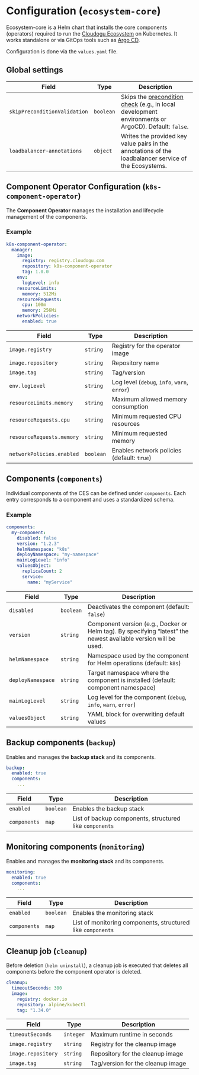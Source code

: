 # Configuration (`ecosystem-core`)

Ecosystem-core is a Helm chart that installs the core components (operators) required to run
the [Cloudogu Ecosystem](https://platform.cloudogu.com/en/info/cloudogu-ecosystem/) on Kubernetes.
It works standalone or via GitOps tools such as [Argo CD](https://argoproj.github.io/cd/).

Configuration is done via the `values.yaml` file.

## Global settings

| Field                        | Type      | Description                                                                                                                |
|------------------------------|-----------|----------------------------------------------------------------------------------------------------------------------------|
| `skipPreconditionValidation` | `boolean` | Skips the [precondition check](./preparation_en.md) (e.g., in local development environments or ArgoCD). Default: `false`. |
| `loadbalancer-annotations`   | `object`  | Writes the provided key value pairs in the annotations of the loadbalancer service of the Ecosystems.                      |

## Component Operator Configuration (`k8s-component-operator`)

The **Component Operator** manages the installation and lifecycle management of the components.

### Example
```yaml
k8s-component-operator:
  manager:
    image:
      registry: registry.cloudogu.com
      repository: k8s-component-operator
      tag: 1.0.0
    env:
      logLevel: info
    resourceLimits:
      memory: 512Mi
    resourceRequests:
      cpu: 100m
      memory: 256Mi
    networkPolicies:
      enabled: true
```

| Field                     | Type      | Description                                  |
|---------------------------|-----------|----------------------------------------------|
| `image.registry`          | `string`  | Registry for the operator image              |
| `image.repository`        | `string`  | Repository name                              |
| `image.tag`               | `string`  | Tag/version                                  |
| `env.logLevel`            | `string`  | Log level (`debug`, `info`, `warn`, `error`) |
| `resourceLimits.memory`   | `string`  | Maximum allowed memory consumption           |
| `resourceRequests.cpu`    | `string`  | Minimum requested CPU resources              |
| `resourceRequests.memory` | `string`  | Minimum requested memory                     |
| `networkPolicies.enabled` | `boolean` | Enables network policies (default: `true`)   |

## Components (`components`)

Individual components of the CES can be defined under `components`.
Each entry corresponds to a component and uses a standardized schema.

### Example
```yaml
components:
  my-component:
    disabled: false
    version: "1.2.3"
    helmNamespace: "k8s"
    deployNamespace: "my-namespace"
    mainLogLevel: "info"
    valuesObject:
      replicaCount: 2
      service:
        name: "myService"
```

| Field             | Type      | Description                                                                                                     |
|-------------------|-----------|-----------------------------------------------------------------------------------------------------------------|
| `disabled`        | `boolean` | Deactivates the component (default: `false`)                                                                    |
| `version`         | `string`  | Component version (e.g., Docker or Helm tag). By specifying “latest” the newest available version will be used. |
| `helmNamespace`   | `string`  | Namespace used by the component for Helm operations (default: `k8s`)                                            |
| `deployNamespace` | `string`  | Target namespace where the component is installed (default: component namespace)                                |
| `mainLogLevel`    | `string`  | Log level for the component (`debug`, `info`, `warn`, `error`)                                                  |
| `valuesObject`    | `string`  | YAML block for overwriting default values                                                                       |

## Backup components (`backup`)

Enables and manages the **backup stack** and its components.

```yaml
backup:
  enabled: true
  components:
    ...
```

| Field        | Type      | Description                                             |
|--------------|-----------|---------------------------------------------------------|
| `enabled`    | `boolean` | Enables the backup stack                                |
| `components` | `map`     | List of backup components, structured like `components` |

## Monitoring components (`monitoring`)

Enables and manages the **monitoring stack** and its components.

```yaml
monitoring:
  enabled: true
  components:
    ...
```

| Field        | Type      | Description                                                 |
|--------------|-----------|-------------------------------------------------------------|
| `enabled`    | `boolean` | Enables the monitoring stack                                |
| `components` | `map`     | List of monitoring components, structured like `components` |

## Cleanup job (`cleanup`)

Before deletion (`helm uninstall`), a cleanup job is executed that deletes all components before the component operator
is deleted.

```yaml
cleanup:
  timeoutSeconds: 300
  image:
    registry: docker.io
    repository: alpine/kubectl
    tag: "1.34.0"
```

| Field              | Type      | Description                         |
|--------------------|-----------|-------------------------------------|
| `timeoutSeconds`   | `integer` | Maximum runtime in seconds          |
| `image.registry`   | `string`  | Registry for the cleanup image      |
| `image.repository` | `string`  | Repository  for the cleanup image   |
| `image.tag`        | `string`  | Tag/version   for the cleanup image |
